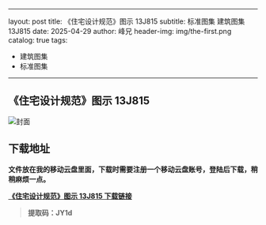 ﻿
---
layout:     post
title:      《住宅设计规范》图示 13J815
subtitle:   标准图集 建筑图集 	13J815
date:       2025-04-29
author:     峰兄
header-img: img/the-first.png
catalog: true
tags:
- 建筑图集
- 标准图集
---
## 《住宅设计规范》图示 13J815
![封面](https://pic1.imgdb.cn/item/680f207058cb8da5c8d1c88a.png)

## 下载地址 ##
**文件放在我的移动云盘里面，下载时需要注册一个移动云盘账号，登陆后下载，稍稍麻烦一点。**  
  
[**《住宅设计规范》图示 13J815 下载链接**](https://caiyun.139.com/m/i?105Cq7nxFkRIx)

> **提取码：JY1d**
